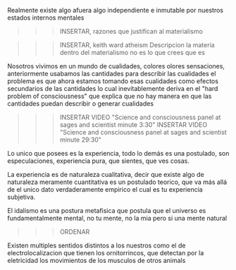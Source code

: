 Realmente existe algo afuera algo independiente e inmutable por nuestros estados internos mentales
>>> INSERTAR, razones que justifican al materialismo

>>> INSERTAR, keith ward atheism Descripcion la materia dentro del materialismo no es lo que crees que es

Nosotros vivimos en un mundo de cualidades, colores olores sensaciones, anteriormente usabamos las cantidades para describir las cualidades
el problema es que ahora estamos tomando esas cualidades como efectos secundarios de las cantidades lo cual inevitablemente deriva en el "hard problem of consciousness"
que explica que no hay manera en que las cantidades puedan describir o generar cualidades

>>>INSERTAR VIDEO "Science and consciousness panel at sages and scientist minute 3:30"
>>>INSERTAR VIDEO "Science and consciousness panel at sages and scientist minute 29:30"

Lo unico que posees es la experiencia, todo lo demás es una postulado, son especulaciones, experiencia pura, que sientes, que ves cosas.

La experiencia es de naturaleza cualitativa, decir que existe algo de naturaleza meramente cuantitativa es un postulado teorico, que va más allá de el unico dato verdaderamente
empirico el cual es tu experiencia subjetiva.

El idalismo es una postura metafisica que postula que el universo es fundamentalmente mental, no tu mente, no la mia pero si una mente natural


>>>ORDENAR

Existen multiples sentidos distintos a los nuestros como el de electrolocalizacion que tienen los ornitorrincos, que detectan por la eletricidad
los movimientos de los musculos de otros animals